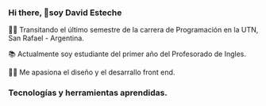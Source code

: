### Hi there, 👋soy David Esteche

👨‍🎓 Transitando el último semestre de la carrera de Programación en la UTN, San Rafael - Argentina.

📚 Actualmente soy estudiante del primer año del Profesorado de Ingles.

👨‍💻 Me apasiona el diseño y el desarrallo front end. 

### Tecnologías y herramientas aprendidas.
<div align= "left">
  <div class="overlayContainer" style="width: 347px; height: 217px; opacity: 0; pointer-events: all;"><img src="https://1000logos.net/wp-content/uploads/2020/09/JavaScript-Logo-2048x1280.png" alt="Javascript Transparent Background Svg, HD Png Download - vhv" class=" nofocus" tabindex="0" aria-label="Javascript Transparent Background Svg, HD Png Download - vhv" role="button" style="position: absolute; height: 100%; width: 100%; inset: 0px; margin: auto;"></div>
</div>






<!--
**David-Esteche/David-Esteche** is a ✨ _special_ ✨ repository because its `README.md` (this file) appears on your GitHub profile.

Here are some ideas to get you started:

- 🔭 I’m currently working on ...
- 🌱 I’m currently learning ...
- 👯 I’m looking to collaborate on ...
- 🤔 I’m looking for help with ...
- 💬 Ask me about ...
- 📫 How to reach me: ...
- 😄 Pronouns: ...
- ⚡ Fun fact: ...
-->
